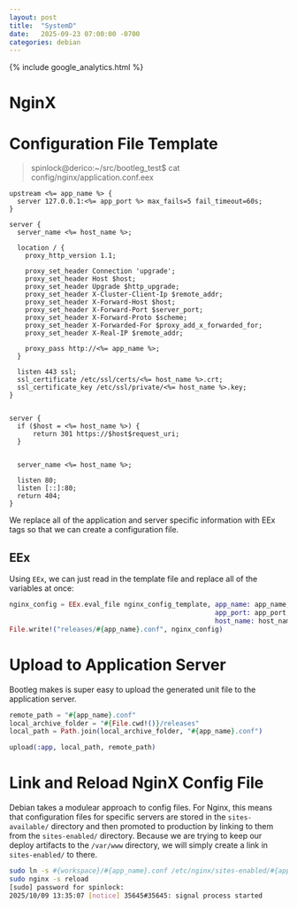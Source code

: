 ```yaml
---
layout: post
title:  "SystemD"
date:   2025-09-23 07:00:00 -0700
categories: debian
---
```

{% include google_analytics.html %}

# NginX

# Configuration File Template

> spinlock@derico:~/src/bootleg_test$ cat config/nginx/application.conf.eex

```
upstream <%= app_name %> {
  server 127.0.0.1:<%= app_port %> max_fails=5 fail_timeout=60s;
}

server {
  server_name <%= host_name %>;

  location / {
    proxy_http_version 1.1;

    proxy_set_header Connection 'upgrade';
    proxy_set_header Host $host;
    proxy_set_header Upgrade $http_upgrade;
    proxy_set_header X-Cluster-Client-Ip $remote_addr;
    proxy_set_header X-Forward-Host $host;
    proxy_set_header X-Forward-Port $server_port;
    proxy_set_header X-Forward-Proto $scheme;
    proxy_set_header X-Forwarded-For $proxy_add_x_forwarded_for;
    proxy_set_header X-Real-IP $remote_addr;

    proxy_pass http://<%= app_name %>;
  }

  listen 443 ssl;
  ssl_certificate /etc/ssl/certs/<%= host_name %>.crt;
  ssl_certificate_key /etc/ssl/private/<%= host_name %>.key;
}


server {
  if ($host = <%= host_name %>) {
      return 301 https://$host$request_uri;
  }


  server_name <%= host_name %>;

  listen 80;
  listen [::]:80;
  return 404;
}
```

We replace all of the application and server specific information with EEx tags
so that we can create a configuration file.

## EEx

Using `EEx`, we can just read in the template file and replace all of the
variables at once:

```elixir
nginx_config = EEx.eval_file nginx_config_template, app_name: app_name,
                                                    app_port: app_port,
                                                    host_name: host_name
File.write!("releases/#{app_name}.conf", nginx_config)
```
# Upload to Application Server

Bootleg makes is super easy to upload the generated unit file to the application
server.

```elixir
remote_path = "#{app_name}.conf"
local_archive_folder = "#{File.cwd!()}/releases"
local_path = Path.join(local_archive_folder, "#{app_name}.conf")

upload(:app, local_path, remote_path)
```

# Link and Reload NginX Config File

Debian takes a modulear approach to config files. For Nginx, this means that
configuration files for specific servers are stored in the `sites-available/`
directory and then promoted to production by linking to them from the
`sites-enabled/` directory. Because we are trying to keep our deploy artifacts
to the `/var/www` directory, we will simply create a link in `sites-enabled/`
to there.

```bash
sudo ln -s #{workspace}/#{app_name}.conf /etc/nginx/sites-enabled/#{app_name}.conf
sudo nginx -s reload
[sudo] password for spinlock:
2025/10/09 13:35:07 [notice] 35645#35645: signal process started
```
